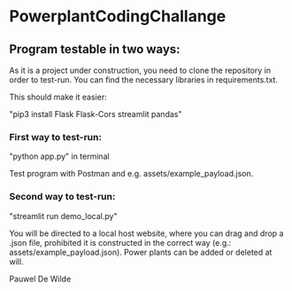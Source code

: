 # PowerplantCodingChallange

## Program testable in two ways:

As it is a project under construction, you need to clone the repository in order to test-run. You can find the necessary libraries in requirements.txt.


This should make it easier:

"pip3 install Flask Flask-Cors streamlit pandas"




### First way to test-run:

"python app.py" in terminal

Test program with Postman and e.g. assets/example_payload.json.




### Second way to test-run:

"streamlit run demo_local.py"

You will be directed to a local host website, where you can drag and drop a .json file, prohibited it is constructed in the correct way (e.g.: assets/example_payload.json). Power plants can be added or deleted at will.



Pauwel De Wilde
